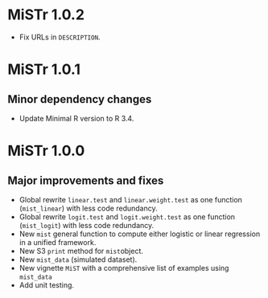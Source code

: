 # MiSTr 1.0.2

- Fix URLs in `DESCRIPTION`.

# MiSTr 1.0.1

## Minor dependency changes

- Update Minimal R version to R 3.4.

# MiSTr 1.0.0

## Major improvements and fixes

- Global rewrite `linear.test` and `linear.weight.test` as one function (`mist_linear`) with less code redundancy.
- Global rewrite `logit.test` and `logit.weight.test` as one function (`mist_logit`) with less code redundancy.
- New `mist` general function to compute either logistic or linear regression in a unified framework.
- New S3 `print` method for `mist`object.
- New `mist_data` (simulated dataset).
- New vignette `MiST` with a comprehensive list of examples using `mist_data`
- Add unit testing.
